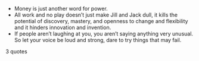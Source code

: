  - Money is just another word for power.
 - All work and no play doesn’t just make Jill and Jack dull, it kills the potential of discovery, mastery, and openness to change and flexibility and it hinders innovation and invention.
 - If people aren’t laughing at you, you aren’t saying anything very unusual. So let your voice be loud and strong, dare to try things that may fail.

3 quotes